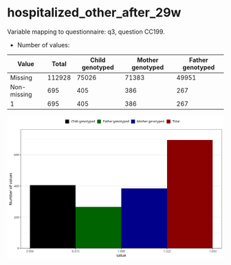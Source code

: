 # hospitalized_other_after_29w
Variable mapping to questionnaire: q3, question CC199.
- Number of values:

| Value | Total | Child genotyped | Mother genotyped | Father genotyped |
| ----- | ----- | --------------- | ---------------- | ---------------- |
| Missing | 112928 | 75026 | 71383 | 49951 |
| Non-missing | 695 | 405 | 386 | 267 |
| 1 | 695 | 405 | 386 | 267 |



![](hospitalized_other_after_29w_n.png)



